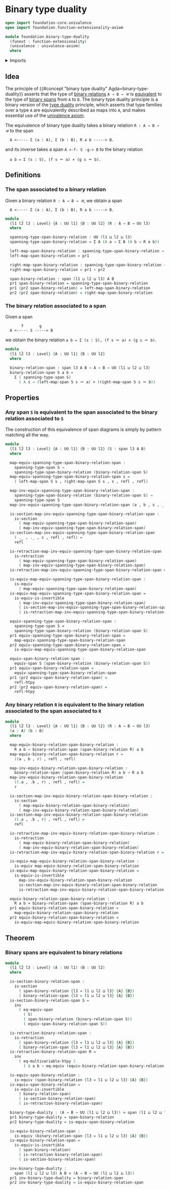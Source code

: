 # Binary type duality

```agda
open import foundation-core.univalence
open import foundation.function-extensionality-axiom

module foundation.binary-type-duality
  (funext : function-extensionality)
  (univalence : univalence-axiom)
  where
```

<details><summary>Imports</summary>

```agda
open import foundation.dependent-pair-types
open import foundation.equivalences funext
open import foundation.equivalences-spans funext univalence
open import foundation.function-types funext
open import foundation.multivariable-homotopies funext
open import foundation.retractions funext
open import foundation.sections funext
open import foundation.spans
open import foundation.telescopes
open import foundation.univalence funext univalence
open import foundation.universe-levels

open import foundation-core.cartesian-product-types
open import foundation-core.homotopies
open import foundation-core.identity-types
```

</details>

## Idea

The principle of {{#concept "binary type duality" Agda=binary-type-duality}}
asserts that the type of [binary relations](foundation.binary-relations.md)
`A → B → 𝒰` is [equivalent](foundation-core.equivalences.md) to the type of
[binary spans](foundation.spans.md) from `A` to `B`. The binary type duality
principle is a binary version of the [type duality](foundation.type-duality.md)
principle, which asserts that type families over a type `A` are equivalently
described as maps into `A`, and makes essential use of the
[univalence axiom](foundation.univalence.md).

The equivalence of binary type duality takes a binary relation `R : A → B → 𝒰`
to the span

```text
  A <----- Σ (a : A), Σ (b : B), R a b -----> B.
```

and its inverse takes a span `A <-f- S -g-> B` to the binary relation

```text
  a b ↦ Σ (s : S), (f s ＝ a) × (g s ＝ b).
```

## Definitions

### The span associated to a binary relation

Given a binary relation `R : A → B → 𝒰`, we obtain a span

```text
  A <----- Σ (a : A), Σ (b : B), R a b -----> B.
```

```agda
module _
  {l1 l2 l3 : Level} {A : UU l1} {B : UU l2} (R : A → B → UU l3)
  where

  spanning-type-span-binary-relation : UU (l1 ⊔ l2 ⊔ l3)
  spanning-type-span-binary-relation = Σ A (λ a → Σ B (λ b → R a b))

  left-map-span-binary-relation : spanning-type-span-binary-relation → A
  left-map-span-binary-relation = pr1

  right-map-span-binary-relation : spanning-type-span-binary-relation → B
  right-map-span-binary-relation = pr1 ∘ pr2

  span-binary-relation : span (l1 ⊔ l2 ⊔ l3) A B
  pr1 span-binary-relation = spanning-type-span-binary-relation
  pr1 (pr2 span-binary-relation) = left-map-span-binary-relation
  pr2 (pr2 span-binary-relation) = right-map-span-binary-relation
```

### The binary relation associated to a span

Given a span

```text
       f       g
  A <----- S -----> B
```

we obtain the binary relation `a b ↦ Σ (s : S), (f s ＝ a) × (g s ＝ b)`.

```agda
module _
  {l1 l2 l3 : Level} {A : UU l1} {B : UU l2}
  where

  binary-relation-span : span l3 A B → A → B → UU (l1 ⊔ l2 ⊔ l3)
  binary-relation-span S a b =
    Σ ( spanning-type-span S)
      ( λ s → (left-map-span S s ＝ a) × (right-map-span S s ＝ b))
```

## Properties

### Any span `S` is equivalent to the span associated to the binary relation associated to `S`

The construction of this equivalence of span diagrams is simply by pattern
matching all the way.

```agda
module _
  {l1 l2 l3 : Level} {A : UU l1} {B : UU l2} (S : span l3 A B)
  where

  map-equiv-spanning-type-span-binary-relation-span :
    spanning-type-span S →
    spanning-type-span-binary-relation (binary-relation-span S)
  map-equiv-spanning-type-span-binary-relation-span s =
    ( left-map-span S s , right-map-span S s , s , refl , refl)

  map-inv-equiv-spanning-type-span-binary-relation-span :
    spanning-type-span-binary-relation (binary-relation-span S) →
    spanning-type-span S
  map-inv-equiv-spanning-type-span-binary-relation-span (a , b , s , _) = s

  is-section-map-inv-equiv-spanning-type-span-binary-relation-span :
    is-section
      ( map-equiv-spanning-type-span-binary-relation-span)
      ( map-inv-equiv-spanning-type-span-binary-relation-span)
  is-section-map-inv-equiv-spanning-type-span-binary-relation-span
    ( ._ , ._ , s , refl , refl) =
    refl

  is-retraction-map-inv-equiv-spanning-type-span-binary-relation-span :
    is-retraction
      ( map-equiv-spanning-type-span-binary-relation-span)
      ( map-inv-equiv-spanning-type-span-binary-relation-span)
  is-retraction-map-inv-equiv-spanning-type-span-binary-relation-span s = refl

  is-equiv-map-equiv-spanning-type-span-binary-relation-span :
    is-equiv
      ( map-equiv-spanning-type-span-binary-relation-span)
  is-equiv-map-equiv-spanning-type-span-binary-relation-span =
    is-equiv-is-invertible
      ( map-inv-equiv-spanning-type-span-binary-relation-span)
      ( is-section-map-inv-equiv-spanning-type-span-binary-relation-span)
      ( is-retraction-map-inv-equiv-spanning-type-span-binary-relation-span)

  equiv-spanning-type-span-binary-relation-span :
    spanning-type-span S ≃
    spanning-type-span-binary-relation (binary-relation-span S)
  pr1 equiv-spanning-type-span-binary-relation-span =
    map-equiv-spanning-type-span-binary-relation-span
  pr2 equiv-spanning-type-span-binary-relation-span =
    is-equiv-map-equiv-spanning-type-span-binary-relation-span

  equiv-span-binary-relation-span :
    equiv-span S (span-binary-relation (binary-relation-span S))
  pr1 equiv-span-binary-relation-span =
    equiv-spanning-type-span-binary-relation-span
  pr1 (pr2 equiv-span-binary-relation-span) =
    refl-htpy
  pr2 (pr2 equiv-span-binary-relation-span) =
    refl-htpy
```

### Any binary relation `R` is equivalent to the binary relation associated to the span associated to `R`

```agda
module _
  {l1 l2 l3 : Level} {A : UU l1} {B : UU l2} (R : A → B → UU l3)
  (a : A) (b : B)
  where

  map-equiv-binary-relation-span-binary-relation :
    R a b → binary-relation-span (span-binary-relation R) a b
  map-equiv-binary-relation-span-binary-relation r =
    ((a , b , r) , refl , refl)

  map-inv-equiv-binary-relation-span-binary-relation :
    binary-relation-span (span-binary-relation R) a b → R a b
  map-inv-equiv-binary-relation-span-binary-relation
    ((.a , .b , r) , refl , refl) =
    r

  is-section-map-inv-equiv-binary-relation-span-binary-relation :
    is-section
      ( map-equiv-binary-relation-span-binary-relation)
      ( map-inv-equiv-binary-relation-span-binary-relation)
  is-section-map-inv-equiv-binary-relation-span-binary-relation
    ((.a , .b , r) , refl , refl) =
    refl

  is-retraction-map-inv-equiv-binary-relation-span-binary-relation :
    is-retraction
      ( map-equiv-binary-relation-span-binary-relation)
      ( map-inv-equiv-binary-relation-span-binary-relation)
  is-retraction-map-inv-equiv-binary-relation-span-binary-relation r = refl

  is-equiv-map-equiv-binary-relation-span-binary-relation :
    is-equiv map-equiv-binary-relation-span-binary-relation
  is-equiv-map-equiv-binary-relation-span-binary-relation =
    is-equiv-is-invertible
      map-inv-equiv-binary-relation-span-binary-relation
      is-section-map-inv-equiv-binary-relation-span-binary-relation
      is-retraction-map-inv-equiv-binary-relation-span-binary-relation

  equiv-binary-relation-span-binary-relation :
    R a b ≃ binary-relation-span (span-binary-relation R) a b
  pr1 equiv-binary-relation-span-binary-relation =
    map-equiv-binary-relation-span-binary-relation
  pr2 equiv-binary-relation-span-binary-relation =
    is-equiv-map-equiv-binary-relation-span-binary-relation
```

## Theorem

### Binary spans are equivalent to binary relations

```agda
module _
  {l1 l2 l3 : Level} (A : UU l1) (B : UU l2)
  where

  is-section-binary-relation-span :
    is-section
      ( span-binary-relation {l3 = l1 ⊔ l2 ⊔ l3} {A} {B})
      ( binary-relation-span {l3 = l1 ⊔ l2 ⊔ l3} {A} {B})
  is-section-binary-relation-span S =
    inv
      ( eq-equiv-span
        ( S)
        ( span-binary-relation (binary-relation-span S))
        ( equiv-span-binary-relation-span S))

  is-retraction-binary-relation-span :
    is-retraction
      ( span-binary-relation {l3 = l1 ⊔ l2 ⊔ l3} {A} {B})
      ( binary-relation-span {l3 = l1 ⊔ l2 ⊔ l3} {A} {B})
  is-retraction-binary-relation-span R =
    inv
      ( eq-multivariable-htpy 2
        ( λ a b → eq-equiv (equiv-binary-relation-span-binary-relation R a b)))

  is-equiv-span-binary-relation :
    is-equiv (span-binary-relation {l3 = l1 ⊔ l2 ⊔ l3} {A} {B})
  is-equiv-span-binary-relation =
    is-equiv-is-invertible
      ( binary-relation-span)
      ( is-section-binary-relation-span)
      ( is-retraction-binary-relation-span)

  binary-type-duality : (A → B → UU (l1 ⊔ l2 ⊔ l3)) ≃ span (l1 ⊔ l2 ⊔ l3) A B
  pr1 binary-type-duality = span-binary-relation
  pr2 binary-type-duality = is-equiv-span-binary-relation

  is-equiv-binary-relation-span :
    is-equiv (binary-relation-span {l3 = l1 ⊔ l2 ⊔ l3} {A} {B})
  is-equiv-binary-relation-span =
    is-equiv-is-invertible
      ( span-binary-relation)
      ( is-retraction-binary-relation-span)
      ( is-section-binary-relation-span)

  inv-binary-type-duality :
    span (l1 ⊔ l2 ⊔ l3) A B ≃ (A → B → UU (l1 ⊔ l2 ⊔ l3))
  pr1 inv-binary-type-duality = binary-relation-span
  pr2 inv-binary-type-duality = is-equiv-binary-relation-span
```
